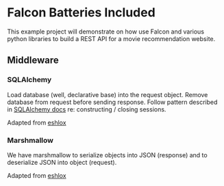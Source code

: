 # Falcon Batteries Included

This example project will demonstrate on how use Falcon and various python libraries to build a REST API for a movie recommendation website.

## Middleware

### SQLAlchemy

Load database (well, declarative base) into the request object. Remove database from request before sending response. Follow pattern described in [SQLAlchemy docs](http://docs.sqlalchemy.org/en/latest/orm/session_basics.html#when-do-i-construct-a-session-when-do-i-commit-it-and-when-do-i-close-it) re: constructing / closing sessions.

Adapted from [eshlox](https://eshlox.net/2017/07/28/integrate-sqlalchemy-with-falcon-framework/)

### Marshmallow

We have marshmallow to serialize objects into JSON (response) and to deserialize JSON into object (request).

Adapted from [eshlox](https://eshlox.net/2017/07/28/integrate-sqlalchemy-with-falcon-framework/)
